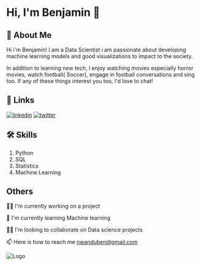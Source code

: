 
# Hi, I'm Benjamin 👋


## 🚀 About Me
Hi i'm Benjamin! I am a Data Scientist i am passionate about developing machine learning models and good visualizations to impact to the society.

In addition to learning new tech, I enjoy watching movies especially horror movies, watch football( Soccer), engage in football conversations and sing too. If any of these things interest you too, I'd love to chat!
## 🔗 Links
[![linkedin](https://img.shields.io/badge/linkedin-0A66C2?style=for-the-badge&logo=linkedin&logoColor=white)](https://www.linkedin.com/in/benjamin-nwandu-406a03175/)
[![twitter](https://img.shields.io/badge/twitter-1DA1F2?style=for-the-badge&logo=twitter&logoColor=white)](https://twitter.com/benichelix)


## 🛠 Skills
1. Python
2. SQL
3. Statistics
4. Machine Learning



## Others

👩‍💻 I'm currently working on a project

🧠 I'm currently learning Machine learning

👯‍♀️ I'm looking to collaborate on Data science  projects

📫 Here is how to reach me nwanduben@gmail.com





![Logo](https://github-readme-stats.vercel.app/api?username=Beered95&&show_icons=true&title_color=ffffff&icon_color=bb2acf&text_color=daf7dc&bg_color=151515)

